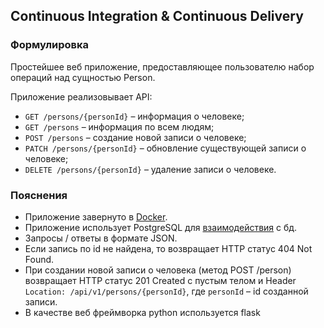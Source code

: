 ## Continuous Integration & Continuous Delivery

### Формулировка

Простейшее веб приложение, предоставляющее пользователю набор
операций над сущностью Person.

Приложение реализовывает API:

* `GET /persons/{personId}` – информация о человеке;
* `GET /persons` – информация по всем людям;
* `POST /persons` – создание новой записи о человеке;
* `PATCH /persons/{personId}` – обновление существующей записи о человеке;
* `DELETE /persons/{personId}` – удаление записи о человеке.

###  Пояснения
* Приложение завернуто в [Docker](Dockerfile).
* Приложение использует PostgreSQL для [взаимодействия](src/person_db.py) с бд.
* Запросы / ответы в формате JSON.
* Если запись по id не найдена, то возвращает HTTP статус 404 Not Found.
* При создании новой записи о человека (метод POST /person) возвращает HTTP статус 201 Created с пустым телом и
  Header `Location: /api/v1/persons/{personId}`, где `personId` – id созданной записи.
* В качестве веб фреймворка python используется flask
